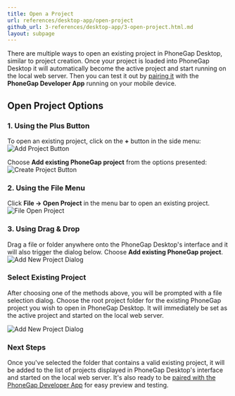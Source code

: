 ```yaml
---
title: Open a Project
url: references/desktop-app/open-project
github_url: 3-references/desktop-app/3-open-project.html.md
layout: subpage
---
```


There are multiple ways to open an existing project in PhoneGap Desktop, similar to project creation. Once your project is loaded into PhoneGap Desktop it will automatically become the active project and start running on the local web server. Then you can test it out by [pairing it](/references/desktop-app/pair-with-dev-app//) with the **PhoneGap Developer App** running on your mobile device.

## Open Project Options

### 1. Using the Plus Button

   To open an existing project, click on the **+** button in the side menu:
   ![Add Project Button](/images/docs-plus-button.png)

   Choose **Add existing PhoneGap project** from the options presented:
   ![Create Project Button](/images/docs-open-existing.png)

### 2. Using the File Menu

  Click **File -> Open Project** in the menu bar to open an existing project.
   ![File Open Project](/images/docs-file-menu.png)

### 3. Using Drag & Drop

  Drag a file or folder anywhere onto the PhoneGap Desktop's interface and it will also trigger the dialog below. Choose
  **Add existing PhoneGap project**.
   ![Add New Project Dialog](/images/docs-open-existing.png)

### Select Existing Project

After choosing one of the methods above, you will be prompted with a file selection dialog. Choose the root project folder for the existing PhoneGap project you wish to open in PhoneGap Desktop. It will immediately be set as the active project and started on the local web server.

   ![Add New Project Dialog](/images/opened-existing-project.png)

### Next Steps

Once you've selected the folder that contains a valid existing project, it will be added to the list of projects displayed in PhoneGap Desktop's interface and started on the local web server. It's also ready to be [paired with the PhoneGap Developer App](/references/desktop-app/pair-with-dev-app) for easy preview and testing.
